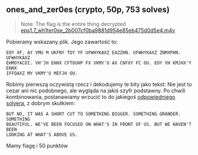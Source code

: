 ## ones_and_zer0es (crypto, 50p, 753 solves)

> Note: The flag is the entire thing decrypted
> [eps1.7_wh1ter0se_2b007cf0ba9881d954e85eb475d0d5e4.m4v](wh1ter0se.bin)

Pobieramy wskazany plik. Jego zawartość to:

    EOY XF, AY VMU M UKFNY TOY YF UFWHYKAXZ EAZZHN. UFWHYKAXZ ZNMXPHN. UFWHYKAXZ
    EHMOYACOI. VH'JH EHHX CFTOUHP FX VKMY'U AX CNFXY FC OU. EOY VH KMJHX'Y EHHX
    IFFQAXZ MY VKMY'U MEFJH OU.

Robimy pierwszą oczywistą rzecz i dekodujemy te bity jako tekst:
Nie jest to cezar ani nic podobnego, ale wygląda na jakiś szyfr podstawny. Po chwili kombinowania, postanawiamy wrzucić to do jakiegoś [odpowiedniego solvera](http://quipqiup.com/index.php), z dobrym skutkiem:

    BUT NO, IT WAS A SHORT CUT TO SOMETHING BIGGER. SOMETHING GRANDER. SOMETHING
    BEAUTIFUL. WE'VE BEEN FOCUSED ON WHAT'S IN FRONT OF US. BUT WE HAVEN'T BEEN
    LOOKING AT WHAT'S ABOVE US.

Mamy flagę i 50 punktów
